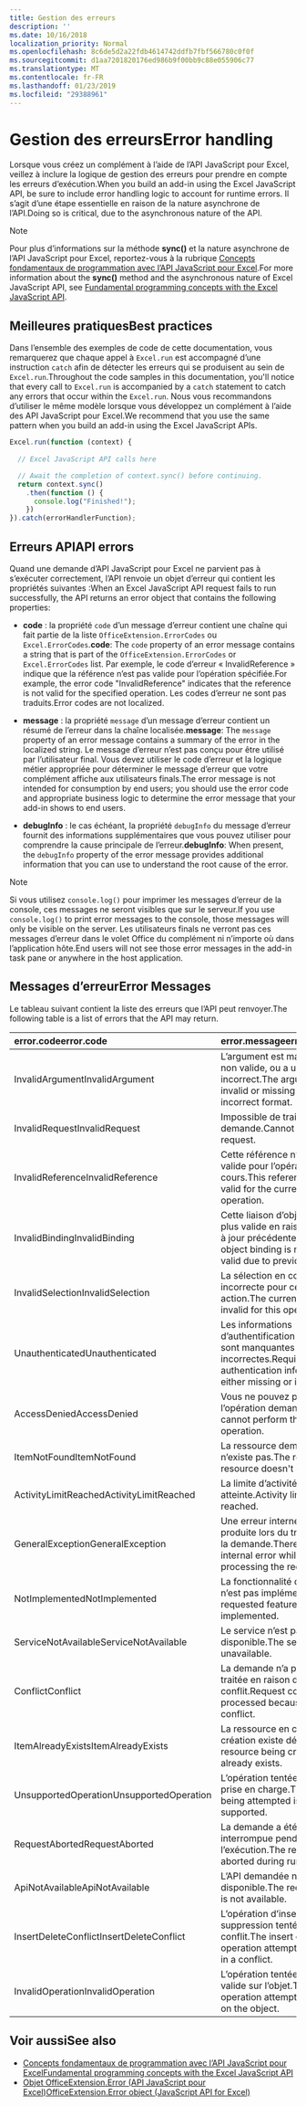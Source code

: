 ```yaml
---
title: Gestion des erreurs
description: ''
ms.date: 10/16/2018
localization_priority: Normal
ms.openlocfilehash: 8c6de5d2a22fdb4614742ddfb7fbf566780c0f0f
ms.sourcegitcommit: d1aa7201820176ed986b9f00bb9c88e055906c77
ms.translationtype: MT
ms.contentlocale: fr-FR
ms.lasthandoff: 01/23/2019
ms.locfileid: "29388961"
---
```

# <a name="error-handling"></a><span data-ttu-id="f5b8a-102">Gestion des erreurs</span><span class="sxs-lookup"><span data-stu-id="f5b8a-102">Error handling</span></span>

<span data-ttu-id="f5b8a-103">Lorsque vous créez un complément à l’aide de l’API JavaScript pour Excel, veillez à inclure la logique de gestion des erreurs pour prendre en compte les erreurs d’exécution.</span><span class="sxs-lookup"><span data-stu-id="f5b8a-103">When you build an add-in using the Excel JavaScript API, be sure to include error handling logic to account for runtime errors.</span></span> <span data-ttu-id="f5b8a-104">Il s’agit d’une étape essentielle en raison de la nature asynchrone de l’API.</span><span class="sxs-lookup"><span data-stu-id="f5b8a-104">Doing so is critical, due to the asynchronous nature of the API.</span></span>

> [!NOTE]
> <span data-ttu-id="f5b8a-105">Pour plus d’informations sur la méthode **sync()** et la nature asynchrone de l’API JavaScript pour Excel, reportez-vous à la rubrique [Concepts fondamentaux de programmation avec l’API JavaScript pour Excel](excel-add-ins-core-concepts.md).</span><span class="sxs-lookup"><span data-stu-id="f5b8a-105">For more information about the **sync()** method and the asynchronous nature of Excel JavaScript API, see [Fundamental programming concepts with the Excel JavaScript API](excel-add-ins-core-concepts.md).</span></span>

## <a name="best-practices"></a><span data-ttu-id="f5b8a-106">Meilleures pratiques</span><span class="sxs-lookup"><span data-stu-id="f5b8a-106">Best practices</span></span>

<span data-ttu-id="f5b8a-107">Dans l’ensemble des exemples de code de cette documentation, vous remarquerez que chaque appel à `Excel.run` est accompagné d’une instruction `catch` afin de détecter les erreurs qui se produisent au sein de `Excel.run`.</span><span class="sxs-lookup"><span data-stu-id="f5b8a-107">Throughout the code samples in this documentation, you'll notice that every call to `Excel.run` is accompanied by a `catch` statement to catch any errors that occur within the `Excel.run`.</span></span> <span data-ttu-id="f5b8a-108">Nous vous recommandons d’utiliser le même modèle lorsque vous développez un complément à l’aide des API JavaScript pour Excel.</span><span class="sxs-lookup"><span data-stu-id="f5b8a-108">We recommend that you use the same pattern when you build an add-in using the Excel JavaScript APIs.</span></span>

```js
Excel.run(function (context) {
  
  // Excel JavaScript API calls here

  // Await the completion of context.sync() before continuing.
  return context.sync()
    .then(function () {
      console.log("Finished!");
    })
}).catch(errorHandlerFunction);
```

## <a name="api-errors"></a><span data-ttu-id="f5b8a-109">Erreurs API</span><span class="sxs-lookup"><span data-stu-id="f5b8a-109">API errors</span></span>

<span data-ttu-id="f5b8a-110">Quand une demande d’API JavaScript pour Excel ne parvient pas à s’exécuter correctement, l’API renvoie un objet d’erreur qui contient les propriétés suivantes :</span><span class="sxs-lookup"><span data-stu-id="f5b8a-110">When an Excel JavaScript API request fails to run successfully, the API returns an error object that contains the following properties:</span></span>

- <span data-ttu-id="f5b8a-111">**code** :  la propriété `code` d’un message d’erreur contient une chaîne qui fait partie de la liste `OfficeExtension.ErrorCodes` ou `Excel.ErrorCodes`.</span><span class="sxs-lookup"><span data-stu-id="f5b8a-111">**code**:  The `code` property of an error message contains a string that is part of the `OfficeExtension.ErrorCodes` or `Excel.ErrorCodes` list.</span></span> <span data-ttu-id="f5b8a-112">Par exemple, le code d’erreur « InvalidReference » indique que la référence n’est pas valide pour l’opération spécifiée.</span><span class="sxs-lookup"><span data-stu-id="f5b8a-112">For example, the error code "InvalidReference" indicates that the reference is not valid for the specified operation.</span></span> <span data-ttu-id="f5b8a-113">Les codes d’erreur ne sont pas traduits.</span><span class="sxs-lookup"><span data-stu-id="f5b8a-113">Error codes are not localized.</span></span>

- <span data-ttu-id="f5b8a-114">**message** : la propriété `message` d’un message d’erreur contient un résumé de l’erreur dans la chaîne localisée.</span><span class="sxs-lookup"><span data-stu-id="f5b8a-114">**message**: The `message` property of an error message contains a summary of the error in the localized string.</span></span> <span data-ttu-id="f5b8a-115">Le message d’erreur n’est pas conçu pour être utilisé par l’utilisateur final. Vous devez utiliser le code d’erreur et la logique métier appropriée pour déterminer le message d’erreur que votre complément affiche aux utilisateurs finals.</span><span class="sxs-lookup"><span data-stu-id="f5b8a-115">The error message is not intended for consumption by end users; you should use the error code and appropriate business logic to determine the error message that your add-in shows to end users.</span></span>

- <span data-ttu-id="f5b8a-116">**debugInfo** : le cas échéant, la propriété `debugInfo` du message d’erreur fournit des informations supplémentaires que vous pouvez utiliser pour comprendre la cause principale de l’erreur.</span><span class="sxs-lookup"><span data-stu-id="f5b8a-116">**debugInfo**: When present, the `debugInfo` property of the error message provides additional information that you can use to understand the root cause of the error.</span></span>

> [!NOTE]
> <span data-ttu-id="f5b8a-117">Si vous utilisez `console.log()` pour imprimer les messages d’erreur de la console, ces messages ne seront visibles que sur le serveur.</span><span class="sxs-lookup"><span data-stu-id="f5b8a-117">If you use `console.log()` to print error messages to the console, those messages will only be visible on the server.</span></span> <span data-ttu-id="f5b8a-118">Les utilisateurs finals ne verront pas ces messages d’erreur dans le volet Office du complément ni n’importe où dans l’application hôte.</span><span class="sxs-lookup"><span data-stu-id="f5b8a-118">End users will not see those error messages in the add-in task pane or anywhere in the host application.</span></span>

## <a name="error-messages"></a><span data-ttu-id="f5b8a-119">Messages d’erreur</span><span class="sxs-lookup"><span data-stu-id="f5b8a-119">Error Messages</span></span>

<span data-ttu-id="f5b8a-120">Le tableau suivant contient la liste des erreurs que l’API peut renvoyer.</span><span class="sxs-lookup"><span data-stu-id="f5b8a-120">The following table is a list of errors that the API may return.</span></span>

|<span data-ttu-id="f5b8a-121">error.code</span><span class="sxs-lookup"><span data-stu-id="f5b8a-121">error.code</span></span> | <span data-ttu-id="f5b8a-122">error.message</span><span class="sxs-lookup"><span data-stu-id="f5b8a-122">error.message</span></span> |
|:----------|:--------------|
|<span data-ttu-id="f5b8a-123">InvalidArgument</span><span class="sxs-lookup"><span data-stu-id="f5b8a-123">InvalidArgument</span></span> |<span data-ttu-id="f5b8a-124">L’argument est manquant ou non valide, ou a un format incorrect.</span><span class="sxs-lookup"><span data-stu-id="f5b8a-124">The argument is invalid or missing or has an incorrect format.</span></span>|
|<span data-ttu-id="f5b8a-125">InvalidRequest</span><span class="sxs-lookup"><span data-stu-id="f5b8a-125">InvalidRequest</span></span>  |<span data-ttu-id="f5b8a-126">Impossible de traiter la demande.</span><span class="sxs-lookup"><span data-stu-id="f5b8a-126">Cannot process the request.</span></span>|
|<span data-ttu-id="f5b8a-127">InvalidReference</span><span class="sxs-lookup"><span data-stu-id="f5b8a-127">InvalidReference</span></span>|<span data-ttu-id="f5b8a-128">Cette référence n’est pas valide pour l’opération en cours.</span><span class="sxs-lookup"><span data-stu-id="f5b8a-128">This reference is not valid for the current operation.</span></span>|
|<span data-ttu-id="f5b8a-129">InvalidBinding</span><span class="sxs-lookup"><span data-stu-id="f5b8a-129">InvalidBinding</span></span>  |<span data-ttu-id="f5b8a-130">Cette liaison d’objets n’est plus valide en raison de mises à jour précédentes.</span><span class="sxs-lookup"><span data-stu-id="f5b8a-130">This object binding is no longer valid due to previous updates.</span></span>|
|<span data-ttu-id="f5b8a-131">InvalidSelection</span><span class="sxs-lookup"><span data-stu-id="f5b8a-131">InvalidSelection</span></span>|<span data-ttu-id="f5b8a-132">La sélection en cours est incorrecte pour cette action.</span><span class="sxs-lookup"><span data-stu-id="f5b8a-132">The current selection is invalid for this operation.</span></span>|
|<span data-ttu-id="f5b8a-133">Unauthenticated</span><span class="sxs-lookup"><span data-stu-id="f5b8a-133">Unauthenticated</span></span> |<span data-ttu-id="f5b8a-134">Les informations d’authentification requises sont manquantes ou incorrectes.</span><span class="sxs-lookup"><span data-stu-id="f5b8a-134">Required authentication information is either missing or invalid.</span></span>|
|<span data-ttu-id="f5b8a-135">AccessDenied</span><span class="sxs-lookup"><span data-stu-id="f5b8a-135">AccessDenied</span></span> |<span data-ttu-id="f5b8a-136">Vous ne pouvez pas effectuer l’opération demandée.</span><span class="sxs-lookup"><span data-stu-id="f5b8a-136">You cannot perform the requested operation.</span></span>|
|<span data-ttu-id="f5b8a-137">ItemNotFound</span><span class="sxs-lookup"><span data-stu-id="f5b8a-137">ItemNotFound</span></span> |<span data-ttu-id="f5b8a-138">La ressource demandée n’existe pas.</span><span class="sxs-lookup"><span data-stu-id="f5b8a-138">The requested resource doesn't exist.</span></span>|
|<span data-ttu-id="f5b8a-139">ActivityLimitReached</span><span class="sxs-lookup"><span data-stu-id="f5b8a-139">ActivityLimitReached</span></span>|<span data-ttu-id="f5b8a-140">La limite d’activité a été atteinte.</span><span class="sxs-lookup"><span data-stu-id="f5b8a-140">Activity limit has been reached.</span></span>|
|<span data-ttu-id="f5b8a-141">GeneralException</span><span class="sxs-lookup"><span data-stu-id="f5b8a-141">GeneralException</span></span>|<span data-ttu-id="f5b8a-142">Une erreur interne s’est produite lors du traitement de la demande.</span><span class="sxs-lookup"><span data-stu-id="f5b8a-142">There was an internal error while processing the request.</span></span>|
|<span data-ttu-id="f5b8a-143">NotImplemented</span><span class="sxs-lookup"><span data-stu-id="f5b8a-143">NotImplemented</span></span>  |<span data-ttu-id="f5b8a-144">La fonctionnalité demandée n’est pas implémentée</span><span class="sxs-lookup"><span data-stu-id="f5b8a-144">The requested feature isn't implemented.</span></span>|
|<span data-ttu-id="f5b8a-145">ServiceNotAvailable</span><span class="sxs-lookup"><span data-stu-id="f5b8a-145">ServiceNotAvailable</span></span>|<span data-ttu-id="f5b8a-146">Le service n’est pas disponible.</span><span class="sxs-lookup"><span data-stu-id="f5b8a-146">The service is unavailable.</span></span>|
|<span data-ttu-id="f5b8a-147">Conflict</span><span class="sxs-lookup"><span data-stu-id="f5b8a-147">Conflict</span></span>|<span data-ttu-id="f5b8a-148">La demande n’a pas pu être traitée en raison d’un conflit.</span><span class="sxs-lookup"><span data-stu-id="f5b8a-148">Request could not be processed because of a conflict.</span></span>|
|<span data-ttu-id="f5b8a-149">ItemAlreadyExists</span><span class="sxs-lookup"><span data-stu-id="f5b8a-149">ItemAlreadyExists</span></span>|<span data-ttu-id="f5b8a-150">La ressource en cours de création existe déjà.</span><span class="sxs-lookup"><span data-stu-id="f5b8a-150">The resource being created already exists.</span></span>|
|<span data-ttu-id="f5b8a-151">UnsupportedOperation</span><span class="sxs-lookup"><span data-stu-id="f5b8a-151">UnsupportedOperation</span></span>|<span data-ttu-id="f5b8a-152">L’opération tentée n’est pas prise en charge.</span><span class="sxs-lookup"><span data-stu-id="f5b8a-152">The operation being attempted is not supported.</span></span>|
|<span data-ttu-id="f5b8a-153">RequestAborted</span><span class="sxs-lookup"><span data-stu-id="f5b8a-153">RequestAborted</span></span>|<span data-ttu-id="f5b8a-154">La demande a été interrompue pendant l’exécution.</span><span class="sxs-lookup"><span data-stu-id="f5b8a-154">The request was aborted during run time.</span></span>|
|<span data-ttu-id="f5b8a-155">ApiNotAvailable</span><span class="sxs-lookup"><span data-stu-id="f5b8a-155">ApiNotAvailable</span></span>|<span data-ttu-id="f5b8a-156">L’API demandée n’est pas disponible.</span><span class="sxs-lookup"><span data-stu-id="f5b8a-156">The requested API is not available.</span></span>|
|<span data-ttu-id="f5b8a-157">InsertDeleteConflict</span><span class="sxs-lookup"><span data-stu-id="f5b8a-157">InsertDeleteConflict</span></span>|<span data-ttu-id="f5b8a-158">L’opération d’insertion ou de suppression tentée a créé un conflit.</span><span class="sxs-lookup"><span data-stu-id="f5b8a-158">The insert or delete operation attempted resulted in a conflict.</span></span>|
|<span data-ttu-id="f5b8a-159">InvalidOperation</span><span class="sxs-lookup"><span data-stu-id="f5b8a-159">InvalidOperation</span></span>|<span data-ttu-id="f5b8a-160">L’opération tentée n’est pas valide sur l’objet.</span><span class="sxs-lookup"><span data-stu-id="f5b8a-160">The operation attempted is invalid on the object.</span></span>|

## <a name="see-also"></a><span data-ttu-id="f5b8a-161">Voir aussi</span><span class="sxs-lookup"><span data-stu-id="f5b8a-161">See also</span></span>

- [<span data-ttu-id="f5b8a-162">Concepts fondamentaux de programmation avec l’API JavaScript pour Excel</span><span class="sxs-lookup"><span data-stu-id="f5b8a-162">Fundamental programming concepts with the Excel JavaScript API</span></span>](excel-add-ins-core-concepts.md)
- [<span data-ttu-id="f5b8a-163">Objet OfficeExtension.Error (API JavaScript pour Excel)</span><span class="sxs-lookup"><span data-stu-id="f5b8a-163">OfficeExtension.Error object (JavaScript API for Excel)</span></span>](https://docs.microsoft.com/javascript/api/office/officeextension.error)

